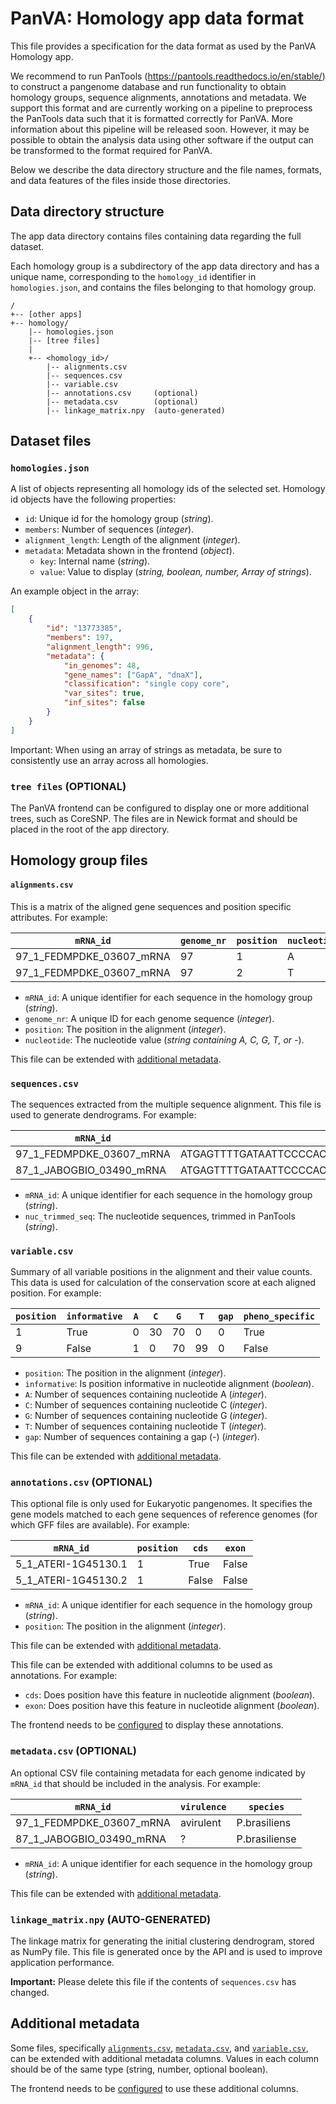 # PanVA: Homology app data format <Badge type="info" text="v0.0.0" />

This file provides a specification for the data format as used by the PanVA Homology app. 

We recommend to run PanTools (<https://pantools.readthedocs.io/en/stable/>) to construct a pangenome database and run functionality to obtain homology groups, sequence alignments, annotations and metadata. We support this format and are currently working on a pipeline to preprocess the PanTools data such that it is formatted correctly for PanVA. More information about this pipeline will be released soon. However, it may be possible to obtain the analysis data using other software if the output can be transformed to the format required for PanVA.

Below we describe the data directory structure and the file names, formats, and data features of the files inside those directories.

## Data directory structure 

The app data directory contains files containing data regarding the full dataset.

Each homology group is a subdirectory of the app data directory and has a unique name, corresponding to the `homology_id` identifier in `homologies.json`, and contains the files belonging to that homology group.

```
/
+-- [other apps]
+-- homology/
    |-- homologies.json
    |-- [tree files]
    |
    +-- <homology_id>/
        |-- alignments.csv
        |-- sequences.csv
        |-- variable.csv
        |-- annotations.csv     (optional)
        |-- metadata.csv        (optional)
        |-- linkage_matrix.npy  (auto-generated)
```


## Dataset files

### `homologies.json`

A list of objects representing all homology ids of the selected set. Homology id objects have the following properties:

* `id`: Unique id for the homology group (_string_).
* `members`: Number of sequences (_integer_).
* `alignment_length`: Length of the alignment (_integer_).
* `metadata`: Metadata shown in the frontend (_object_).
    * `key`: Internal name (_string_).
    * `value`: Value to display (_string, boolean, number, Array of strings_).

An example object in the array:
```json
[
    {
        "id": "13773385",
        "members": 197,
        "alignment_length": 996,
        "metadata": {
            "in_genomes": 48,
            "gene_names": ["GapA", "dnaX"],
            "classification": "single copy core",
            "var_sites": true,
            "inf_sites": false
        }
    }
]
```

Important: When using an array of strings as metadata, be sure to consistently use an array across all homologies.


### `tree files` (OPTIONAL)

The PanVA frontend can be configured to display one or more additional trees, such as CoreSNP. The files are in Newick format and should be placed in the root of the app directory.


## Homology group files

#### `alignments.csv`

This is a matrix of the aligned gene sequences and position specific attributes. For example:

| `mRNA_id`                | `genome_nr` | `position` | `nucleotide` |
|--------------------------|-------------|------------|--------------|
| 97_1_FEDMPDKE_03607_mRNA | 97          | 1          | A            |
| 97_1_FEDMPDKE_03607_mRNA | 97          | 2          | T            |

* `mRNA_id`: A unique identifier for each sequence in the homology group (_string_).
* `genome_nr`: A unique ID for each genome sequence (_integer_).
* `position`: The position in the alignment (_integer_).
* `nucleotide`: The nucleotide value (_string containing A, C, G, T, or -_).

This file can be extended with [additional metadata](#additionalmetadata).


### `sequences.csv`

The sequences extracted from the multiple sequence alignment. This file is used to generate dendrograms. For example:

| `mRNA_id`                | `nuc_trimmed_seq`                                         |
|--------------------------|-----------------------------------------------------------|
| 97_1_FEDMPDKE_03607_mRNA | ATGAGTTTTGATAATTCCCCACAATCACGCCTGATCCTAACCATGATGGGAGCC... |
| 87_1_JABOGBIO_03490_mRNA | ATGAGTTTTGATAATTCCCCACAATCACGCCTGATCCTAACCATGATGGGAGCC... |

* `mRNA_id`: A unique identifier for each sequence in the homology group (_string_).
* `nuc_trimmed_seq`: The nucleotide sequences, trimmed in PanTools (_string_).


### `variable.csv`

Summary of all variable positions in the alignment and their value counts. This data is used for calculation of the conservation score at each aligned position. For example:

| `position` | `informative` | `A` | `C` | `G` | `T` | `gap` | `pheno_specific` |
|------------|---------------|-----|-----|-----|-----|-------|------------------|
| 1          | True          | 0   | 30  | 70  | 0   | 0     | True             |
| 9          | False         | 1   | 0   | 70  | 99  | 0     | False            |

* `position`: The position in the alignment (_integer_).
* `informative`: Is position informative in nucleotide alignment (_boolean_).
* `A`: Number of sequences containing nucleotide A (_integer_).
* `C`: Number of sequences containing nucleotide C (_integer_).
* `G`: Number of sequences containing nucleotide G (_integer_).
* `T`: Number of sequences containing nucleotide T (_integer_).
* `gap`: Number of sequences containing a gap (-) (_integer_).

This file can be extended with [additional metadata](#additionalmetadata).


### `annotations.csv` (OPTIONAL)

This optional file is only used for Eukaryotic pangenomes. It specifies the gene models matched to each gene sequences of reference genomes (for which GFF files are available). For example:

| `mRNA_id`           | `position` | `cds` | `exon` |
|---------------------|------------|-------|--------|
| 5_1_ATERI-1G45130.1 | 1          | True  | False  |
| 5_1_ATERI-1G45130.2 | 1          | False | False  |

* `mRNA_id`: A unique identifier for each sequence in the homology group (_string_).
* `position`: The position in the alignment (_integer_).

This file can be extended with [additional metadata](#additionalmetadata).

This file can be extended with additional columns to be used as annotations. For example:

* `cds`: Does position have this feature in nucleotide alignment (_boolean_).
* `exon`: Does position have this feature in nucleotide alignment (_boolean_).

The frontend needs to be [configured](../../frontend/docs/config.md) to display these annotations.


### `metadata.csv` (OPTIONAL)

An optional CSV file containing metadata for each genome indicated by `mRNA_id` that should be included in the analysis. For example: 

| `mRNA_id`                | `virulence` | `species`     |
|--------------------------|-------------|---------------|
| 97_1_FEDMPDKE_03607_mRNA | avirulent   | P.brasiliens  |
| 87_1_JABOGBIO_03490_mRNA | ?           | P.brasiliense |

* `mRNA_id`: A unique identifier for each sequence in the homology group (_string_).

This file can be extended with [additional metadata](#additionalmetadata).


### `linkage_matrix.npy` (AUTO-GENERATED)

The linkage matrix for generating the initial clustering dendrogram, stored as NumPy file. This file is generated once by the API and is used to improve application performance.

**Important:** Please delete this file if the contents of `sequences.csv` has changed.


## Additional metadata

Some files, specifically [`alignments.csv`](#alignmentscsv), [`metadata.csv`](#metadatacsv), and [`variable.csv`](#variablecsv), can be extended with additional metadata columns.
Values in each column should be of the same type (string, number, optional boolean).

The frontend needs to be [configured](../../frontend/docs/config.md) to use these additional columns.